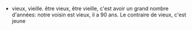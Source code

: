 - vieux, vieille. être vieux, être vieille, c'est avoir un grand nombre d'années: notre voisin est vieux, il a 90 ans.
  Le contraire de vieux, c'est jeune